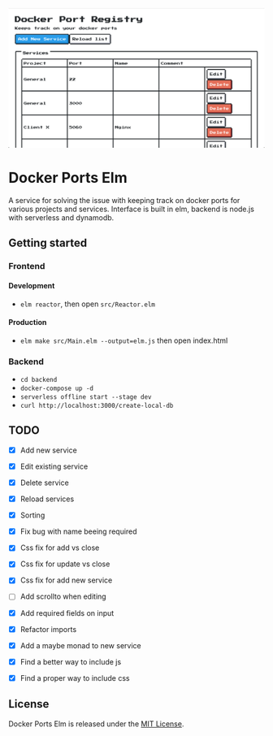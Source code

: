 ![Docker Port Registry](https://raw.githubusercontent.com/marteinn/Docker-Ports-Elm/develop/screenshot.png)


# Docker Ports Elm

A service for solving the issue with keeping track on docker ports for various projects and services. Interface is built in elm, backend is node.js with serverless and dynamodb.


## Getting started

### Frontend

#### Development
- `elm reactor`, then open `src/Reactor.elm`

#### Production
- `elm make src/Main.elm --output=elm.js` then open index.html

### Backend
- `cd backend`
- `docker-compose up -d`
- `serverless offline start --stage dev`
- `curl http://localhost:3000/create-local-db`


## TODO
- [x] Add new service
- [x] Edit existing service
- [x] Delete service
- [x] Reload services
- [x] Sorting
- [x] Fix bug with name beeing required
- [x] Css fix for add vs close
- [x] Css fix for update vs close
- [x] Css fix for add new service
- [ ] Add scrollto when editing
- [x] Add required fields on input
- [x] Refactor imports
- [x] Add a maybe monad to new service
- [x] Find a better way to include js
- [x] Find a proper way to include css


## License

Docker Ports Elm is released under the [MIT License](http://www.opensource.org/licenses/MIT).
